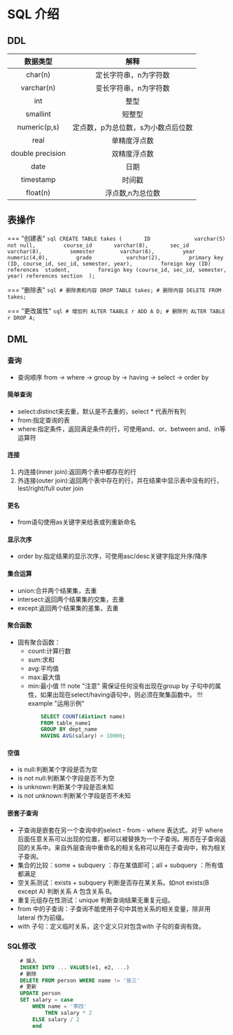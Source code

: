 # SQL 介绍

## DDL

|数据类型|解释|
|:--:|:--:|
|char(n)|定长字符串，n为字符数|
|varchar(n)|变长字符串，n为字符数|
|int|整型|
|smallint|短整型|
|numeric(p,s)|定点数，p为总位数，s为小数点后位数|
|real|单精度浮点数|
|double precision|双精度浮点数|
|date|日期|
|timestamp|时间戳|
|float(n)|浮点数,n为总位数|

## 表操作

=== "创建表"
    ```sql
        CREATE TABLE takes (      
            ID              varchar(5)  not null,        
            course_id       varchar(8),      
            sec_id          varchar(8),        
            semester        varchar(6),        
            year            numeric(4,0),        
            grade           varchar(2),        
            primary key (ID, course_id, sec_id, semester, year),        
            foreign key (ID) references  student,        
            foreign key (course_id, sec_id, semester, year) references section 
        );
    ```
    
=== "删除表"
    ```sql
        # 删除表和内容
        DROP TABLE takes;
        # 删除内容
        DELETE FROM takes;
    ```

=== "更改属性"
    ```sql
        # 增加列
        ALTER TAABLE r ADD A D;
        # 删除列
        ALTER TABLE r DROP A;
    ```

## DML

### 查询

- 查询顺序
  from -> where -> group by -> having -> select -> order by

#### 简单查询

- select:distinct来去重，默认是不去重的，select * 代表所有列
- from:指定查询的表
- where:指定条件，返回满足条件的行，可使用and、or、between and、in等运算符
  

#### 连接

1. 内连接(inner join):返回两个表中都存在的行
2. 外连接(outer join):返回两个表中存在的行，并在结果中显示表中没有的行，lest/right/full outer join

#### 更名

- from语句使用as关键字来给表或列重新命名

#### 显示次序

- order by:指定结果的显示次序，可使用asc/desc关键字指定升序/降序

#### 集合运算

- union:合并两个结果集，去重
- intersect:返回两个结果集的交集，去重
- except:返回两个结果集的差集，去重

#### 聚合函数

- 固有聚合函数：
  - count:计算行数
  - sum:求和
  - avg:平均值
  - max:最大值
  - min:最小值
!!! note "注意"
    需保证任何没有出现在group by 子句中的属性，如果出现在select/having语句中，则必须在聚集函数中。
!!! example "运用示例"
    ```sql title="查询每个部门的平均工资大于10000的员工人数"
        SELECT COUNT(distinct name) 
        FROM table_name1 
        GROUP BY dept_name 
        HAVING AVG(salary) > 10000;
    ```

#### 空值

- is null:判断某个字段是否为空
- is not null:判断某个字段是否不为空
- is unknown:判断某个字段是否未知
- is not unknown:判断某个字段是否不未知

#### 嵌套子查询

- 子查询是嵌套在另一个查询中的select - from - where 表达式。对于 where 后面任意关系可以出现的位置，都可以被替换为一个子查询。用否在子查询返回的关系中。来自外层查询中重命名的相关名称可以用在子查询中，称为相关子查询。
- 集合的比较：some + subquery ：存在某值即可；all + subquery ：所有值都满足
- 空关系测试：exists + subquery 判断是否存在某关系。如not exists(B except A) 判断关系 A 包含关系 B。
- 重复元组存在性测试：unique 判断查询结果无重复元组。
- from 中的子查询：子查询不能使用子句中其他关系的相关变量，除非用lateral 作为前缀。
- with 子句：定义临时关系，这个定义只对包含with 子句的查询有效。

### SQL修改

```sql
    # 插入 
    INSERT INTO ... VALUES(e1, e2, ...) 
    # 删除
    DELETE FROM person WHERE name != '张三' 
    # 更新
    UPDATE person 
    SET salary = case 
        WHEN name = '李四' 
            THEN salary * 2 
        ELSE salary / 2 
        end
```
